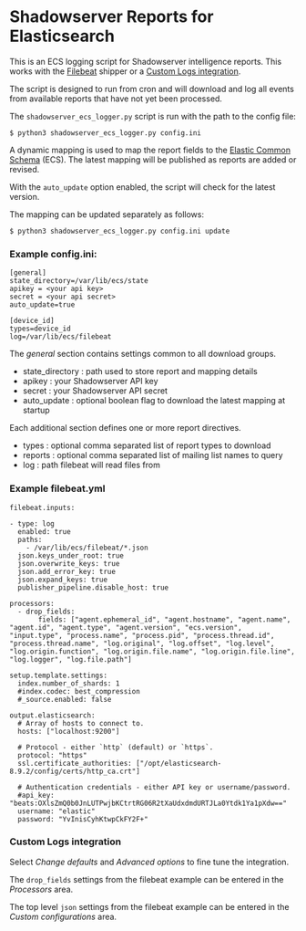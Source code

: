 # Shadowserver Reports for Elasticsearch

This is an ECS logging script for Shadowserver intelligence reports.  This works with the [Filebeat](https://www.elastic.co/beats/filebeat) shipper
or a [Custom Logs integration](https://www.elastic.co/docs/current/integrations/log).

The script is designed to run from cron and will download and log all events from available reports that have not yet been processed.

The `shadowserver_ecs_logger.py` script is run with the path to the config file:

```
$ python3 shadowserver_ecs_logger.py config.ini
```

A dynamic mapping is used to map the report fields to the [Elastic Common Schema](https://www.elastic.co/guide/en/ecs) (ECS).  The latest mapping will be published as reports are added or revised.

With the `auto_update` option enabled, the script will check for the latest version.

The mapping can be updated separately as follows:

```
$ python3 shadowserver_ecs_logger.py config.ini update
```

### Example config.ini:

```
[general]
state_directory=/var/lib/ecs/state
apikey = <your api key>
secret = <your api secret>
auto_update=true

[device_id]
types=device_id
log=/var/lib/ecs/filebeat
```

The _general_ section contains settings common to all download groups.

* state_directory : path used to store report and mapping details
* apikey : your Shadowserver API key
* secret : your Shadowserver API secret
* auto_update : optional boolean flag to download the latest mapping at startup

Each additional section defines one or more report directives.

* types : optional comma separated list of report types to download
* reports : optional comma separated list of mailing list names to query
* log : path filebeat will read files from

### Example filebeat.yml

```
filebeat.inputs:

- type: log
  enabled: true
  paths:
    - /var/lib/ecs/filebeat/*.json
  json.keys_under_root: true
  json.overwrite_keys: true
  json.add_error_key: true
  json.expand_keys: true
  publisher_pipeline.disable_host: true

processors:
  - drop_fields:
       fields: ["agent.ephemeral_id", "agent.hostname", "agent.name", "agent.id", "agent.type", "agent.version", "ecs.version", "input.type", "process.name", "process.pid", "process.thread.id", "process.thread.name", "log.original", "log.offset", "log.level", "log.origin.function", "log.origin.file.name", "log.origin.file.line", "log.logger", "log.file.path"]

setup.template.settings:
  index.number_of_shards: 1
  #index.codec: best_compression
  #_source.enabled: false

output.elasticsearch:
  # Array of hosts to connect to.
  hosts: ["localhost:9200"]

  # Protocol - either `http` (default) or `https`.
  protocol: "https"
  ssl.certificate_authorities: ["/opt/elasticsearch-8.9.2/config/certs/http_ca.crt"]

  # Authentication credentials - either API key or username/password.
  #api_key: "beats:OXlsZmQ0b0JnLUTPwjbKCtrtRG06R2tXaUdxdmdURTJLa0Ytdk1Ya1pXdw=="
  username: "elastic"
  password: "YvInisCyhKtwpCkFY2F+"

```

### Custom Logs integration

Select _Change defaults_ and _Advanced options_ to fine tune the integration.

The `drop_fields`  settings from the filebeat example can be entered in the _Processors_ area.

The top level `json` settings from the filebeat example can be entered in the _Custom configurations_ area.

